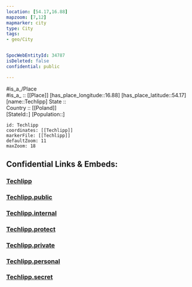 ```yaml
---
location: [54.17,16.88] 
mapzoom: [7,12] 
mapmarker: city 
type: City
tags:
- geo/City


SpocWebEntityId: 34787
isDeleted: false
confidential: public

---
```

#is_a_/Place  
#is_a_ :: [[Place]] 
[has_place_longitude::16.88] 
[has_place_latitude::54.17] 
[name::Techlipp] 
State ::  
Country :: [[Poland]]  
[StateId::] 
[Population::] 



```leaflet
id: Techlipp
coordinates: [[Techlipp]] 
markerFile: [[Techlipp]] 
defaultZoom: 11 
maxZoom: 18
```


## Confidential Links & Embeds: 

### [Techlipp](/_Standards/Earth/Continent/Europe/Europe~East/Poland/Provinces~Poland/Pomeranian/City/Techlipp.md) 

### [Techlipp.public](/_public/Earth/Continent/Europe/Europe~East/Poland/Provinces~Poland/Pomeranian/City/Techlipp.public.md) 

### [Techlipp.internal](/_internal/Earth/Continent/Europe/Europe~East/Poland/Provinces~Poland/Pomeranian/City/Techlipp.internal.md) 

### [Techlipp.protect](/_protect/Earth/Continent/Europe/Europe~East/Poland/Provinces~Poland/Pomeranian/City/Techlipp.protect.md) 

### [Techlipp.private](/_private/Earth/Continent/Europe/Europe~East/Poland/Provinces~Poland/Pomeranian/City/Techlipp.private.md) 

### [Techlipp.personal](/_personal/Earth/Continent/Europe/Europe~East/Poland/Provinces~Poland/Pomeranian/City/Techlipp.personal.md) 

### [Techlipp.secret](/_secret/Earth/Continent/Europe/Europe~East/Poland/Provinces~Poland/Pomeranian/City/Techlipp.secret.md)

